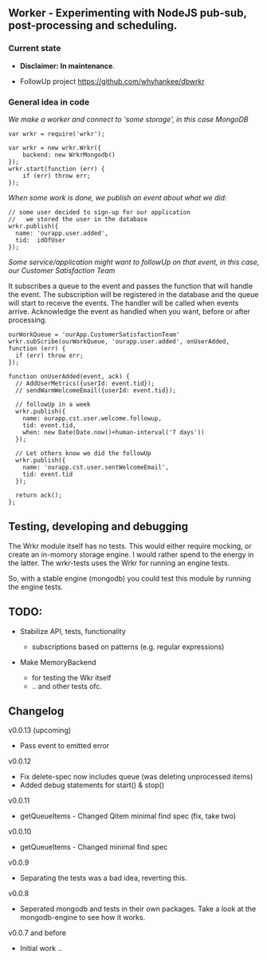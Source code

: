 ## Worker - Experimenting with NodeJS pub-sub, post-processing and scheduling.

### Current state

* **Disclaimer: In maintenance**.

* FollowUp project <https://github.com/whyhankee/dbwrkr>

### General idea in code

*We make a worker and connect to 'some storage', in this case MongoDB*
```
var wrkr = require('wrkr');

var wrkr = new wrkr.Wrkr({
	backend: new WrkrMongodb()
});
wrkr.start(function (err) {
	if (err) throw err;
});
```

*When some work is done, we publish an event about what we did:*

```
// some user decided to sign-up for our application
//   we stored the user in the database
wrkr.publish({
  name: 'ourapp.user.added',
  tid:  idOfUser
});
```

*Some service/application might want to followUp on that event, in this case, our Customer Satisfaction Team*

It subscribes a queue to the event and passes the function that will handle the event. The subscription will be registered in the database and the queue will start to receive the events. The handler will be called when events arrive. Acknowledge the event as handled when you want, before or after processing.

```
ourWorkQueue = 'ourApp.CustomerSatisfactionTeam'
wrkr.subScribe(ourWorkQueue, 'ourapp.user.added', onUserAdded, function (err) {
  if (err) throw err;
});

function onUserAdded(event, ack) {
  // AddUserMetrics({userId: event.tid});
  // sendWarmWelcomeEmail({userId: event.tid});

  // followUp in a week
  wrkr.publish({
    name: ourapp.cst.user.welcome.followup,
    tid: event.tid,
    when: new Date(Date.now()+human-interval('7 days'))
  });

  // Let others know we did the followUp
  wrkr.publish({
    name: 'ourapp.cst.user.sentWelcomeEmail',
    tid: event.tid
  });

  return ack();
};
```

## Testing, developing and debugging

The Wrkr module itself has no tests. This would either require mocking, or create an in-momory storage engine. I would rather spend to the energy in the latter. The wrkr-tests uses the Wrkr for running an engine tests.

So, with a stable engine (mongodb) you could test this module by running the engine tests.


## TODO:

* Stabilize API, tests, functionality
  * subscriptions based on patterns (e.g. regular expressions)

* Make MemoryBackend
  * for testing the Wkr itself
  * .. and other tests ofc.

## Changelog

v0.0.13 (upcoming)

  * Pass event to emitted error

v0.0.12

  * Fix delete-spec now includes queue (was deleting unprocessed items)
  * Added debug statements for start() & stop()

v0.0.11

  * getQueueItems - Changed Qitem minimal find spec (fix, take two)

v0.0.10

  * getQueueItems - Changed minimal find spec

v0.0.9

  * Separating the tests was a bad idea, reverting this.

v0.0.8

  * Seperated mongodb and tests in their own packages. Take a look at the mongodb-engine to see how it works.

v0.0.7 and before

  * Initial work ..
